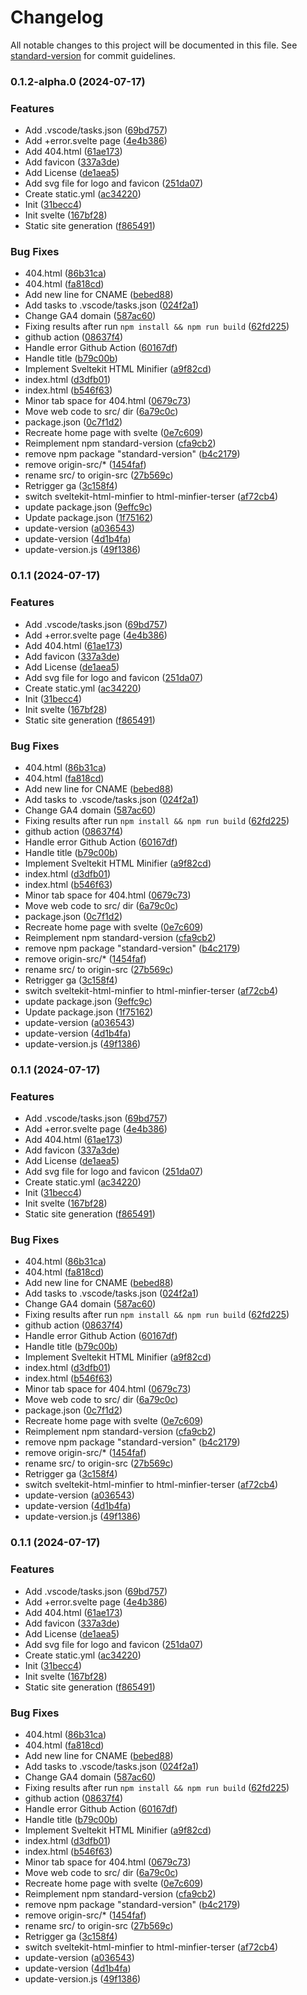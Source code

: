 # Changelog

All notable changes to this project will be documented in this file. See [standard-version](https://github.com/conventional-changelog/standard-version) for commit guidelines.

### 0.1.2-alpha.0 (2024-07-17)


### Features

* Add .vscode/tasks.json ([69bd757](https://github.com/pipinfitriadi/pipinfitriadi.github.io/commit/69bd7579a263a95c775342266955a55dd7c0e664))
* Add +error.svelte page ([4e4b386](https://github.com/pipinfitriadi/pipinfitriadi.github.io/commit/4e4b3866c6aa58e3d3545b3f7177b22787ed305a))
* Add 404.html ([61ae173](https://github.com/pipinfitriadi/pipinfitriadi.github.io/commit/61ae173764dabdb5531f41e34aa3d2c26f7a4f7a))
* Add favicon ([337a3de](https://github.com/pipinfitriadi/pipinfitriadi.github.io/commit/337a3de9c9aa67e94134016f3f4c9c3cd57e6043))
* Add License ([de1aea5](https://github.com/pipinfitriadi/pipinfitriadi.github.io/commit/de1aea5ce65ac7e5e40ae039d4f1d1b5e34db5ad))
* Add svg file for logo and favicon ([251da07](https://github.com/pipinfitriadi/pipinfitriadi.github.io/commit/251da073610e0dae7e43c6763077bdf49e044b07))
* Create static.yml ([ac34220](https://github.com/pipinfitriadi/pipinfitriadi.github.io/commit/ac34220ce0576fdf3f1c7d15becc19a249856910))
* Init ([31becc4](https://github.com/pipinfitriadi/pipinfitriadi.github.io/commit/31becc493cdf45eb46faaa515d5b29685e1153e0))
* Init svelte ([167bf28](https://github.com/pipinfitriadi/pipinfitriadi.github.io/commit/167bf2846280421c4ea5adda7e6c71b6b67f51d5))
* Static site generation ([f865491](https://github.com/pipinfitriadi/pipinfitriadi.github.io/commit/f8654911c53a0099eed5cea7cb8b61e3ea6d0ba7))


### Bug Fixes

* 404.html ([86b31ca](https://github.com/pipinfitriadi/pipinfitriadi.github.io/commit/86b31ca3d67b15f72613ee1ffed4002da96c596f))
* 404.html ([fa818cd](https://github.com/pipinfitriadi/pipinfitriadi.github.io/commit/fa818cd9a7fce4d36c053db19964950000bc058d))
* Add new line for CNAME ([bebed88](https://github.com/pipinfitriadi/pipinfitriadi.github.io/commit/bebed8888812b8b42a55d05adef184a5cc6bb58f))
* Add tasks to .vscode/tasks.json ([024f2a1](https://github.com/pipinfitriadi/pipinfitriadi.github.io/commit/024f2a1cc4170aaafaf218b134ec624ab722ba77))
* Change GA4 domain ([587ac60](https://github.com/pipinfitriadi/pipinfitriadi.github.io/commit/587ac602b92e79e42ef80f747ae87491d603e93a))
* Fixing results after run `npm install && npm run build` ([62fd225](https://github.com/pipinfitriadi/pipinfitriadi.github.io/commit/62fd225e0d0b994d72822d86a15f926ad9cc4f9b))
* github action ([08637f4](https://github.com/pipinfitriadi/pipinfitriadi.github.io/commit/08637f476011361654ea0c053f79d5ca761348e9))
* Handle error Github Action ([60167df](https://github.com/pipinfitriadi/pipinfitriadi.github.io/commit/60167df18dc0508c4e66cd0a0ac4e0538d06b886))
* Handle title ([b79c00b](https://github.com/pipinfitriadi/pipinfitriadi.github.io/commit/b79c00b8664ad6a67a1228af16208101f30e37c6))
* Implement Sveltekit HTML Minifier ([a9f82cd](https://github.com/pipinfitriadi/pipinfitriadi.github.io/commit/a9f82cd540ab8495157c80bdb78313c66e32b846))
* index.html ([d3dfb01](https://github.com/pipinfitriadi/pipinfitriadi.github.io/commit/d3dfb0198c46e985a1a44564295198ad48e57893))
* index.html ([b546f63](https://github.com/pipinfitriadi/pipinfitriadi.github.io/commit/b546f63dfe65b44752a6baf7678d3775e75523c6))
* Minor tab space for 404.html ([0679c73](https://github.com/pipinfitriadi/pipinfitriadi.github.io/commit/0679c73e7091ae6208514ca65e88d0f6c254d090))
* Move web code to src/ dir ([6a79c0c](https://github.com/pipinfitriadi/pipinfitriadi.github.io/commit/6a79c0c09be7809363eb3d6712a73d03af0f1be3))
* package.json ([0c7f1d2](https://github.com/pipinfitriadi/pipinfitriadi.github.io/commit/0c7f1d2209e1dbaff61a3beb7e44de486ddf00cf))
* Recreate home page with svelte ([0e7c609](https://github.com/pipinfitriadi/pipinfitriadi.github.io/commit/0e7c60913a14178edf5660bc595270fab471c304))
* Reimplement npm standard-version ([cfa9cb2](https://github.com/pipinfitriadi/pipinfitriadi.github.io/commit/cfa9cb2b025c23b243693178221323dcb3fe1552))
* remove npm package "standard-version" ([b4c2179](https://github.com/pipinfitriadi/pipinfitriadi.github.io/commit/b4c21792fd13619d6c4e42708472084305df4961))
* remove origin-src/* ([1454faf](https://github.com/pipinfitriadi/pipinfitriadi.github.io/commit/1454fafdb5c88c95db89449560d6c93acb908298))
* rename src/ to origin-src ([27b569c](https://github.com/pipinfitriadi/pipinfitriadi.github.io/commit/27b569c5732bcd91aab476edb25ea810a6ccc94d))
* Retrigger ga ([3c158f4](https://github.com/pipinfitriadi/pipinfitriadi.github.io/commit/3c158f4a2bf50a6da2f77ac4be24d13a7c33e745))
* switch sveltekit-html-minfier to html-minfier-terser ([af72cb4](https://github.com/pipinfitriadi/pipinfitriadi.github.io/commit/af72cb4293e07b0ccbba25b646d52bc1d2b285ab))
* update package.json ([9effc9c](https://github.com/pipinfitriadi/pipinfitriadi.github.io/commit/9effc9c8406c9510409fd9ef916324cb2e509b30))
* Update package.json ([1f75162](https://github.com/pipinfitriadi/pipinfitriadi.github.io/commit/1f75162de85f09b20061a82f91726cc7b5f6a9c0))
* update-version ([a036543](https://github.com/pipinfitriadi/pipinfitriadi.github.io/commit/a036543db37c22721c49a6d81f71b74e0fedc425))
* update-version ([4d1b4fa](https://github.com/pipinfitriadi/pipinfitriadi.github.io/commit/4d1b4faaa9ce0ed8a27e7682aa573859f2f742e9))
* update-version.js ([49f1386](https://github.com/pipinfitriadi/pipinfitriadi.github.io/commit/49f13860e91a4cbd91dcfedf195c7ea028c4b387))

### 0.1.1 (2024-07-17)


### Features

* Add .vscode/tasks.json ([69bd757](https://github.com/pipinfitriadi/pipinfitriadi.github.io/commit/69bd7579a263a95c775342266955a55dd7c0e664))
* Add +error.svelte page ([4e4b386](https://github.com/pipinfitriadi/pipinfitriadi.github.io/commit/4e4b3866c6aa58e3d3545b3f7177b22787ed305a))
* Add 404.html ([61ae173](https://github.com/pipinfitriadi/pipinfitriadi.github.io/commit/61ae173764dabdb5531f41e34aa3d2c26f7a4f7a))
* Add favicon ([337a3de](https://github.com/pipinfitriadi/pipinfitriadi.github.io/commit/337a3de9c9aa67e94134016f3f4c9c3cd57e6043))
* Add License ([de1aea5](https://github.com/pipinfitriadi/pipinfitriadi.github.io/commit/de1aea5ce65ac7e5e40ae039d4f1d1b5e34db5ad))
* Add svg file for logo and favicon ([251da07](https://github.com/pipinfitriadi/pipinfitriadi.github.io/commit/251da073610e0dae7e43c6763077bdf49e044b07))
* Create static.yml ([ac34220](https://github.com/pipinfitriadi/pipinfitriadi.github.io/commit/ac34220ce0576fdf3f1c7d15becc19a249856910))
* Init ([31becc4](https://github.com/pipinfitriadi/pipinfitriadi.github.io/commit/31becc493cdf45eb46faaa515d5b29685e1153e0))
* Init svelte ([167bf28](https://github.com/pipinfitriadi/pipinfitriadi.github.io/commit/167bf2846280421c4ea5adda7e6c71b6b67f51d5))
* Static site generation ([f865491](https://github.com/pipinfitriadi/pipinfitriadi.github.io/commit/f8654911c53a0099eed5cea7cb8b61e3ea6d0ba7))


### Bug Fixes

* 404.html ([86b31ca](https://github.com/pipinfitriadi/pipinfitriadi.github.io/commit/86b31ca3d67b15f72613ee1ffed4002da96c596f))
* 404.html ([fa818cd](https://github.com/pipinfitriadi/pipinfitriadi.github.io/commit/fa818cd9a7fce4d36c053db19964950000bc058d))
* Add new line for CNAME ([bebed88](https://github.com/pipinfitriadi/pipinfitriadi.github.io/commit/bebed8888812b8b42a55d05adef184a5cc6bb58f))
* Add tasks to .vscode/tasks.json ([024f2a1](https://github.com/pipinfitriadi/pipinfitriadi.github.io/commit/024f2a1cc4170aaafaf218b134ec624ab722ba77))
* Change GA4 domain ([587ac60](https://github.com/pipinfitriadi/pipinfitriadi.github.io/commit/587ac602b92e79e42ef80f747ae87491d603e93a))
* Fixing results after run `npm install && npm run build` ([62fd225](https://github.com/pipinfitriadi/pipinfitriadi.github.io/commit/62fd225e0d0b994d72822d86a15f926ad9cc4f9b))
* github action ([08637f4](https://github.com/pipinfitriadi/pipinfitriadi.github.io/commit/08637f476011361654ea0c053f79d5ca761348e9))
* Handle error Github Action ([60167df](https://github.com/pipinfitriadi/pipinfitriadi.github.io/commit/60167df18dc0508c4e66cd0a0ac4e0538d06b886))
* Handle title ([b79c00b](https://github.com/pipinfitriadi/pipinfitriadi.github.io/commit/b79c00b8664ad6a67a1228af16208101f30e37c6))
* Implement Sveltekit HTML Minifier ([a9f82cd](https://github.com/pipinfitriadi/pipinfitriadi.github.io/commit/a9f82cd540ab8495157c80bdb78313c66e32b846))
* index.html ([d3dfb01](https://github.com/pipinfitriadi/pipinfitriadi.github.io/commit/d3dfb0198c46e985a1a44564295198ad48e57893))
* index.html ([b546f63](https://github.com/pipinfitriadi/pipinfitriadi.github.io/commit/b546f63dfe65b44752a6baf7678d3775e75523c6))
* Minor tab space for 404.html ([0679c73](https://github.com/pipinfitriadi/pipinfitriadi.github.io/commit/0679c73e7091ae6208514ca65e88d0f6c254d090))
* Move web code to src/ dir ([6a79c0c](https://github.com/pipinfitriadi/pipinfitriadi.github.io/commit/6a79c0c09be7809363eb3d6712a73d03af0f1be3))
* package.json ([0c7f1d2](https://github.com/pipinfitriadi/pipinfitriadi.github.io/commit/0c7f1d2209e1dbaff61a3beb7e44de486ddf00cf))
* Recreate home page with svelte ([0e7c609](https://github.com/pipinfitriadi/pipinfitriadi.github.io/commit/0e7c60913a14178edf5660bc595270fab471c304))
* Reimplement npm standard-version ([cfa9cb2](https://github.com/pipinfitriadi/pipinfitriadi.github.io/commit/cfa9cb2b025c23b243693178221323dcb3fe1552))
* remove npm package "standard-version" ([b4c2179](https://github.com/pipinfitriadi/pipinfitriadi.github.io/commit/b4c21792fd13619d6c4e42708472084305df4961))
* remove origin-src/* ([1454faf](https://github.com/pipinfitriadi/pipinfitriadi.github.io/commit/1454fafdb5c88c95db89449560d6c93acb908298))
* rename src/ to origin-src ([27b569c](https://github.com/pipinfitriadi/pipinfitriadi.github.io/commit/27b569c5732bcd91aab476edb25ea810a6ccc94d))
* Retrigger ga ([3c158f4](https://github.com/pipinfitriadi/pipinfitriadi.github.io/commit/3c158f4a2bf50a6da2f77ac4be24d13a7c33e745))
* switch sveltekit-html-minfier to html-minfier-terser ([af72cb4](https://github.com/pipinfitriadi/pipinfitriadi.github.io/commit/af72cb4293e07b0ccbba25b646d52bc1d2b285ab))
* update package.json ([9effc9c](https://github.com/pipinfitriadi/pipinfitriadi.github.io/commit/9effc9c8406c9510409fd9ef916324cb2e509b30))
* Update package.json ([1f75162](https://github.com/pipinfitriadi/pipinfitriadi.github.io/commit/1f75162de85f09b20061a82f91726cc7b5f6a9c0))
* update-version ([a036543](https://github.com/pipinfitriadi/pipinfitriadi.github.io/commit/a036543db37c22721c49a6d81f71b74e0fedc425))
* update-version ([4d1b4fa](https://github.com/pipinfitriadi/pipinfitriadi.github.io/commit/4d1b4faaa9ce0ed8a27e7682aa573859f2f742e9))
* update-version.js ([49f1386](https://github.com/pipinfitriadi/pipinfitriadi.github.io/commit/49f13860e91a4cbd91dcfedf195c7ea028c4b387))

### 0.1.1 (2024-07-17)


### Features

* Add .vscode/tasks.json ([69bd757](https://github.com/pipinfitriadi/pipinfitriadi.github.io/commit/69bd7579a263a95c775342266955a55dd7c0e664))
* Add +error.svelte page ([4e4b386](https://github.com/pipinfitriadi/pipinfitriadi.github.io/commit/4e4b3866c6aa58e3d3545b3f7177b22787ed305a))
* Add 404.html ([61ae173](https://github.com/pipinfitriadi/pipinfitriadi.github.io/commit/61ae173764dabdb5531f41e34aa3d2c26f7a4f7a))
* Add favicon ([337a3de](https://github.com/pipinfitriadi/pipinfitriadi.github.io/commit/337a3de9c9aa67e94134016f3f4c9c3cd57e6043))
* Add License ([de1aea5](https://github.com/pipinfitriadi/pipinfitriadi.github.io/commit/de1aea5ce65ac7e5e40ae039d4f1d1b5e34db5ad))
* Add svg file for logo and favicon ([251da07](https://github.com/pipinfitriadi/pipinfitriadi.github.io/commit/251da073610e0dae7e43c6763077bdf49e044b07))
* Create static.yml ([ac34220](https://github.com/pipinfitriadi/pipinfitriadi.github.io/commit/ac34220ce0576fdf3f1c7d15becc19a249856910))
* Init ([31becc4](https://github.com/pipinfitriadi/pipinfitriadi.github.io/commit/31becc493cdf45eb46faaa515d5b29685e1153e0))
* Init svelte ([167bf28](https://github.com/pipinfitriadi/pipinfitriadi.github.io/commit/167bf2846280421c4ea5adda7e6c71b6b67f51d5))
* Static site generation ([f865491](https://github.com/pipinfitriadi/pipinfitriadi.github.io/commit/f8654911c53a0099eed5cea7cb8b61e3ea6d0ba7))


### Bug Fixes

* 404.html ([86b31ca](https://github.com/pipinfitriadi/pipinfitriadi.github.io/commit/86b31ca3d67b15f72613ee1ffed4002da96c596f))
* 404.html ([fa818cd](https://github.com/pipinfitriadi/pipinfitriadi.github.io/commit/fa818cd9a7fce4d36c053db19964950000bc058d))
* Add new line for CNAME ([bebed88](https://github.com/pipinfitriadi/pipinfitriadi.github.io/commit/bebed8888812b8b42a55d05adef184a5cc6bb58f))
* Add tasks to .vscode/tasks.json ([024f2a1](https://github.com/pipinfitriadi/pipinfitriadi.github.io/commit/024f2a1cc4170aaafaf218b134ec624ab722ba77))
* Change GA4 domain ([587ac60](https://github.com/pipinfitriadi/pipinfitriadi.github.io/commit/587ac602b92e79e42ef80f747ae87491d603e93a))
* Fixing results after run `npm install && npm run build` ([62fd225](https://github.com/pipinfitriadi/pipinfitriadi.github.io/commit/62fd225e0d0b994d72822d86a15f926ad9cc4f9b))
* github action ([08637f4](https://github.com/pipinfitriadi/pipinfitriadi.github.io/commit/08637f476011361654ea0c053f79d5ca761348e9))
* Handle error Github Action ([60167df](https://github.com/pipinfitriadi/pipinfitriadi.github.io/commit/60167df18dc0508c4e66cd0a0ac4e0538d06b886))
* Handle title ([b79c00b](https://github.com/pipinfitriadi/pipinfitriadi.github.io/commit/b79c00b8664ad6a67a1228af16208101f30e37c6))
* Implement Sveltekit HTML Minifier ([a9f82cd](https://github.com/pipinfitriadi/pipinfitriadi.github.io/commit/a9f82cd540ab8495157c80bdb78313c66e32b846))
* index.html ([d3dfb01](https://github.com/pipinfitriadi/pipinfitriadi.github.io/commit/d3dfb0198c46e985a1a44564295198ad48e57893))
* index.html ([b546f63](https://github.com/pipinfitriadi/pipinfitriadi.github.io/commit/b546f63dfe65b44752a6baf7678d3775e75523c6))
* Minor tab space for 404.html ([0679c73](https://github.com/pipinfitriadi/pipinfitriadi.github.io/commit/0679c73e7091ae6208514ca65e88d0f6c254d090))
* Move web code to src/ dir ([6a79c0c](https://github.com/pipinfitriadi/pipinfitriadi.github.io/commit/6a79c0c09be7809363eb3d6712a73d03af0f1be3))
* package.json ([0c7f1d2](https://github.com/pipinfitriadi/pipinfitriadi.github.io/commit/0c7f1d2209e1dbaff61a3beb7e44de486ddf00cf))
* Recreate home page with svelte ([0e7c609](https://github.com/pipinfitriadi/pipinfitriadi.github.io/commit/0e7c60913a14178edf5660bc595270fab471c304))
* Reimplement npm standard-version ([cfa9cb2](https://github.com/pipinfitriadi/pipinfitriadi.github.io/commit/cfa9cb2b025c23b243693178221323dcb3fe1552))
* remove npm package "standard-version" ([b4c2179](https://github.com/pipinfitriadi/pipinfitriadi.github.io/commit/b4c21792fd13619d6c4e42708472084305df4961))
* remove origin-src/* ([1454faf](https://github.com/pipinfitriadi/pipinfitriadi.github.io/commit/1454fafdb5c88c95db89449560d6c93acb908298))
* rename src/ to origin-src ([27b569c](https://github.com/pipinfitriadi/pipinfitriadi.github.io/commit/27b569c5732bcd91aab476edb25ea810a6ccc94d))
* Retrigger ga ([3c158f4](https://github.com/pipinfitriadi/pipinfitriadi.github.io/commit/3c158f4a2bf50a6da2f77ac4be24d13a7c33e745))
* switch sveltekit-html-minfier to html-minfier-terser ([af72cb4](https://github.com/pipinfitriadi/pipinfitriadi.github.io/commit/af72cb4293e07b0ccbba25b646d52bc1d2b285ab))
* update-version ([a036543](https://github.com/pipinfitriadi/pipinfitriadi.github.io/commit/a036543db37c22721c49a6d81f71b74e0fedc425))
* update-version ([4d1b4fa](https://github.com/pipinfitriadi/pipinfitriadi.github.io/commit/4d1b4faaa9ce0ed8a27e7682aa573859f2f742e9))
* update-version.js ([49f1386](https://github.com/pipinfitriadi/pipinfitriadi.github.io/commit/49f13860e91a4cbd91dcfedf195c7ea028c4b387))

### 0.1.1 (2024-07-17)


### Features

* Add .vscode/tasks.json ([69bd757](https://github.com/pipinfitriadi/pipinfitriadi.github.io/commit/69bd7579a263a95c775342266955a55dd7c0e664))
* Add +error.svelte page ([4e4b386](https://github.com/pipinfitriadi/pipinfitriadi.github.io/commit/4e4b3866c6aa58e3d3545b3f7177b22787ed305a))
* Add 404.html ([61ae173](https://github.com/pipinfitriadi/pipinfitriadi.github.io/commit/61ae173764dabdb5531f41e34aa3d2c26f7a4f7a))
* Add favicon ([337a3de](https://github.com/pipinfitriadi/pipinfitriadi.github.io/commit/337a3de9c9aa67e94134016f3f4c9c3cd57e6043))
* Add License ([de1aea5](https://github.com/pipinfitriadi/pipinfitriadi.github.io/commit/de1aea5ce65ac7e5e40ae039d4f1d1b5e34db5ad))
* Add svg file for logo and favicon ([251da07](https://github.com/pipinfitriadi/pipinfitriadi.github.io/commit/251da073610e0dae7e43c6763077bdf49e044b07))
* Create static.yml ([ac34220](https://github.com/pipinfitriadi/pipinfitriadi.github.io/commit/ac34220ce0576fdf3f1c7d15becc19a249856910))
* Init ([31becc4](https://github.com/pipinfitriadi/pipinfitriadi.github.io/commit/31becc493cdf45eb46faaa515d5b29685e1153e0))
* Init svelte ([167bf28](https://github.com/pipinfitriadi/pipinfitriadi.github.io/commit/167bf2846280421c4ea5adda7e6c71b6b67f51d5))
* Static site generation ([f865491](https://github.com/pipinfitriadi/pipinfitriadi.github.io/commit/f8654911c53a0099eed5cea7cb8b61e3ea6d0ba7))


### Bug Fixes

* 404.html ([86b31ca](https://github.com/pipinfitriadi/pipinfitriadi.github.io/commit/86b31ca3d67b15f72613ee1ffed4002da96c596f))
* 404.html ([fa818cd](https://github.com/pipinfitriadi/pipinfitriadi.github.io/commit/fa818cd9a7fce4d36c053db19964950000bc058d))
* Add new line for CNAME ([bebed88](https://github.com/pipinfitriadi/pipinfitriadi.github.io/commit/bebed8888812b8b42a55d05adef184a5cc6bb58f))
* Add tasks to .vscode/tasks.json ([024f2a1](https://github.com/pipinfitriadi/pipinfitriadi.github.io/commit/024f2a1cc4170aaafaf218b134ec624ab722ba77))
* Change GA4 domain ([587ac60](https://github.com/pipinfitriadi/pipinfitriadi.github.io/commit/587ac602b92e79e42ef80f747ae87491d603e93a))
* Fixing results after run `npm install && npm run build` ([62fd225](https://github.com/pipinfitriadi/pipinfitriadi.github.io/commit/62fd225e0d0b994d72822d86a15f926ad9cc4f9b))
* github action ([08637f4](https://github.com/pipinfitriadi/pipinfitriadi.github.io/commit/08637f476011361654ea0c053f79d5ca761348e9))
* Handle error Github Action ([60167df](https://github.com/pipinfitriadi/pipinfitriadi.github.io/commit/60167df18dc0508c4e66cd0a0ac4e0538d06b886))
* Handle title ([b79c00b](https://github.com/pipinfitriadi/pipinfitriadi.github.io/commit/b79c00b8664ad6a67a1228af16208101f30e37c6))
* Implement Sveltekit HTML Minifier ([a9f82cd](https://github.com/pipinfitriadi/pipinfitriadi.github.io/commit/a9f82cd540ab8495157c80bdb78313c66e32b846))
* index.html ([d3dfb01](https://github.com/pipinfitriadi/pipinfitriadi.github.io/commit/d3dfb0198c46e985a1a44564295198ad48e57893))
* index.html ([b546f63](https://github.com/pipinfitriadi/pipinfitriadi.github.io/commit/b546f63dfe65b44752a6baf7678d3775e75523c6))
* Minor tab space for 404.html ([0679c73](https://github.com/pipinfitriadi/pipinfitriadi.github.io/commit/0679c73e7091ae6208514ca65e88d0f6c254d090))
* Move web code to src/ dir ([6a79c0c](https://github.com/pipinfitriadi/pipinfitriadi.github.io/commit/6a79c0c09be7809363eb3d6712a73d03af0f1be3))
* Recreate home page with svelte ([0e7c609](https://github.com/pipinfitriadi/pipinfitriadi.github.io/commit/0e7c60913a14178edf5660bc595270fab471c304))
* Reimplement npm standard-version ([cfa9cb2](https://github.com/pipinfitriadi/pipinfitriadi.github.io/commit/cfa9cb2b025c23b243693178221323dcb3fe1552))
* remove npm package "standard-version" ([b4c2179](https://github.com/pipinfitriadi/pipinfitriadi.github.io/commit/b4c21792fd13619d6c4e42708472084305df4961))
* remove origin-src/* ([1454faf](https://github.com/pipinfitriadi/pipinfitriadi.github.io/commit/1454fafdb5c88c95db89449560d6c93acb908298))
* rename src/ to origin-src ([27b569c](https://github.com/pipinfitriadi/pipinfitriadi.github.io/commit/27b569c5732bcd91aab476edb25ea810a6ccc94d))
* Retrigger ga ([3c158f4](https://github.com/pipinfitriadi/pipinfitriadi.github.io/commit/3c158f4a2bf50a6da2f77ac4be24d13a7c33e745))
* switch sveltekit-html-minfier to html-minfier-terser ([af72cb4](https://github.com/pipinfitriadi/pipinfitriadi.github.io/commit/af72cb4293e07b0ccbba25b646d52bc1d2b285ab))
* update-version ([a036543](https://github.com/pipinfitriadi/pipinfitriadi.github.io/commit/a036543db37c22721c49a6d81f71b74e0fedc425))
* update-version ([4d1b4fa](https://github.com/pipinfitriadi/pipinfitriadi.github.io/commit/4d1b4faaa9ce0ed8a27e7682aa573859f2f742e9))
* update-version.js ([49f1386](https://github.com/pipinfitriadi/pipinfitriadi.github.io/commit/49f13860e91a4cbd91dcfedf195c7ea028c4b387))
